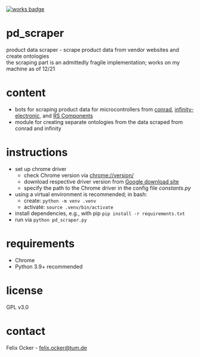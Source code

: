 [![works badge](https://cdn.jsdelivr.net/gh/nikku/works-on-my-machine@v0.2.0/badge.svg)](https://github.com/nikku/works-on-my-machine)

# pd_scraper
product data scraper - scrape product data from vendor websites and create ontologies\
the scraping part is an admittedly fragile implementation; works on my machine as of 12/21

# content
* bots for scraping product data for microcontrollers from [conrad](https://www.conrad.de/), [infinity-electronic](https://www.infinity-semiconductor.com/), and [RS Components](https://de.rs-online.com/web/)
* module for creating separate ontologies from the data scraped from conrad and infinity

# instructions
* set up chrome driver
  * check Chrome version via [chrome://version/](chrome://version/)
  * download respective driver version from [Google download site](https://chromedriver.chromium.org/downloads)
  * specify the path to the Chrome driver in the config file *constants.py*
* using a virtual environment is recommended; in bash:
  * create: ```python -m venv .venv```
  * activate: ```source .venv/bin/activate```
* install dependencies, e.g., with pip ```pip install -r requirements.txt```
* run via ```python pd_scraper.py```

# requirements
* Chrome
* Python 3.9+ recommended

# license
GPL v3.0

# contact
Felix Ocker - [felix.ocker@tum.de](mailto:felix.ocker@tum.de)
